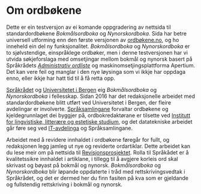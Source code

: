 # Om ordbøkene
Dette er ein testversjon av ei komande oppgradering av nettsida til standardordbøkene _Bokmålsordboka_ og _Nynorskordboka_. Sida har betre universell utforming enn den første versjonen av [ordbøkene.no](https://ordbokene.no/), og ho inneheld ein del ny funksjonalitet. _Bokmålsordboka_ og _Nynorskordboka_ er to sjølvstendige, einspråklege ordbøker, men i denne testversjonen har vi utvida søkjeforslaga med omsetjingar mellom bokmål og nynorsk basert på Språkrådets [_Administrativ ordliste_](https://www.sprakradet.no/sprakhjelp/Skriverad/Nynorskhjelp/administrativ-ordliste/) og maskinomsetjingsplattforma Apertium. Det kan vere feil og manglar i den nye løysinga som vi ikkje har oppdaga enno, eller ikkje har hatt tid til å få retta opp. 

[Språkrådet](https://www.sprakradet.no/) og [Universitetet i Bergen](https://www.uib.no/) eig _Bokmålsordboka_ og _Nynorskordboka_ i fellesskap. Sidan 2016 har det redaksjonelle arbeidet med standardordbøkene blitt utført ved Universitetet i Bergen, der fleire avdelingar er involverte. [Språksamlingane](https://www.uib.no/ub/spesialsamlingene/160666/om-spr%C3%A5ksamlingane) forvaltar ordbøkene og kjeldegrunnlaget dei byggjer på, ordbokredaktørane er tilsette ved [Institutt for lingvistiske, litterære og estetiske studium](https://www.uib.no/lle), og det datatekniske arbeidet går føre seg ved [IT-avdelinga](https://www.uib.no/it) og Språksamlingane. 

Arbeidet med å revidere innhaldet i ordbøkene føregår for fullt, og redaksjonen legg jamleg ut nye og reviderte ordartiklar. Dette arbeidet kan du lese meir om på nettsida til [Revisjonsprosjektet](https://www.uib.no/lle/revisjonsprosjektet). Rolla til Språkådet er å kvalitetssikre innhaldet i artiklane, i tillegg til å avgjere korleis ord skal skrivast og bøyast på bokmål og nynorsk. _Bokmålsordboka_ og _Nynorskordboka_ blir løpande oppdaterte i tråd med rettskrivingsvedtak i Språkrådet, og det er dermed her du finn fasiten på kva som er gjeldande og fullstendig rettskriving i bokmål og nynorsk.